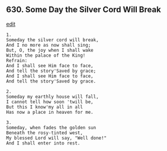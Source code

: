 
## 630.  Some Day the Silver Cord Will Break
[edit](https://docs.google.com/document/d/135zf-4DTLdjo3yO7KN7z99HSSCgQH10k/edit?mode=html)




    1.
    Someday the silver cord will break, 
    And I no more as now shall sing; 
    But, O, the joy when I shall wake 
    Within the palace of the King! 
    Refrain:
    And I shall see Him face to face, 
    And tell the story'Saved by grace; 
    And I shall see Him face to face, 
    And tell the story'Saved by grace. 

    2.
    Someday my earthly house will fall, 
    I cannot tell how soon 'twill be, 
    But this I know'my all in all 
    Has now a place in heaven for me. 

    3.
    Someday, when fades the golden sun 
    Beneath the rosy-tinted west, 
    My blessed Lord will say, "Well done!" 
    And I shall enter into rest.
